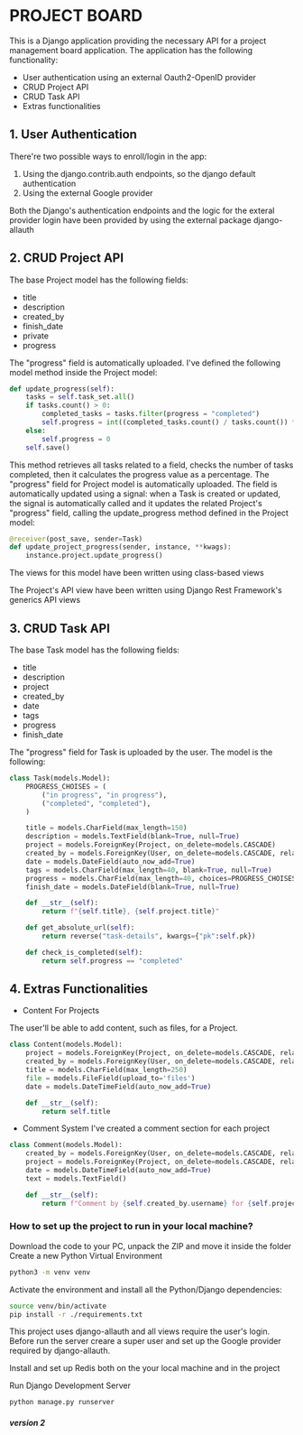 # PROJECT BOARD 

This is a Django application providing the necessary API for a project management board application. 
The application has the following functionality: 
- User authentication using an external Oauth2-OpenID provider 
- CRUD Project API 
- CRUD Task API 
- Extras functionalities

## 1. User Authentication 

There're two possible ways to enroll/login in the app: 
1. Using the django.contrib.auth endpoints, so the django default authentication
2. Using the external Google provider

Both the Django's authentication endpoints and the logic for the exteral provider login have been provided by using the external package django-allauth

## 2. CRUD Project API 

The base Project model has the following fields: 
- title 
- description 
- created_by 
- finish_date
- private
- progress 

The "progress" field is automatically uploaded. I've defined the following model method inside the Project model: 

```python
def update_progress(self):
    tasks = self.task_set.all()
    if tasks.count() > 0:
        completed_tasks = tasks.filter(progress = "completed")
        self.progress = int((completed_tasks.count() / tasks.count()) * 100 )
    else: 
        self.progress = 0 
    self.save()
```

This method retrieves all tasks related to a field, checks the number of tasks completed, then it calculates the progress value as a percentage. 
The "progress" field for Project model is automatically uploaded. 
The field is automatically updated using a signal: when a Task is created or updated, the signal is automatically called and it updates the related Project's "progress" field, calling the update_progress method defined in the Project model: 

```python
@receiver(post_save, sender=Task)
def update_project_progress(sender, instance, **kwags):
    instance.project.update_progress() 
```

The views for this model have been written using class-based views 

The Project's API view have been written using Django Rest Framework's generics API views 

## 3. CRUD Task API 

The base Task model has the following fields: 
- title 
- description
- project 
- created_by 
- date 
- tags 
- progress 
- finish_date 

The "progress" field for Task is uploaded by the user. 
The model is the following: 

```python
class Task(models.Model):
    PROGRESS_CHOISES = (
        ("in progress", "in progress"), 
        ("completed", "completed"), 
    )

    title = models.CharField(max_length=150)
    description = models.TextField(blank=True, null=True)
    project = models.ForeignKey(Project, on_delete=models.CASCADE)
    created_by = models.ForeignKey(User, on_delete=models.CASCADE, related_name="tasks")
    date = models.DateField(auto_now_add=True)
    tags = models.CharField(max_length=40, blank=True, null=True)
    progress = models.CharField(max_length=40, choices=PROGRESS_CHOISES, default="in progress", blank=True, null=True)
    finish_date = models.DateField(blank=True, null=True)

    def __str__(self):
        return f"{self.title}, {self.project.title}"

    def get_absolute_url(self):
        return reverse("task-details", kwargs={"pk":self.pk})

    def check_is_completed(self):
        return self.progress == "completed"
```

## 4. Extras Functionalities

- Content For Projects

The user'll be able to add content, such as files, for a Project. 

```python
class Content(models.Model):
    project = models.ForeignKey(Project, on_delete=models.CASCADE, related_name="project_contents")
    created_by = models.ForeignKey(User, on_delete=models.CASCADE, related_name="user_contents")
    title = models.CharField(max_length=250)
    file = models.FileField(upload_to='files')
    date = models.DateTimeField(auto_now_add=True)

    def __str__(self):
        return self.title  
```

- Comment System 
I've created a comment section for each project

```python
class Comment(models.Model):
    created_by = models.ForeignKey(User, on_delete=models.CASCADE, related_name="user_comments")
    project = models.ForeignKey(Project, on_delete=models.CASCADE, related_name="project_comments")
    date = models.DateTimeField(auto_now_add=True)
    text = models.TextField()

    def __str__(self):
        return f"Comment by {self.created_by.username} for {self.project.title}"
```


### How to set up the project to run in your local machine? 
Download the code to your PC, unpack the ZIP and move it inside the folder
Create a new Python Virtual Environment

```bash
python3 -m venv venv
```

Activate the environment and install all the Python/Django dependencies: 

```bash
source venv/bin/activate
pip install -r ./requirements.txt
```

This project uses django-allauth and all views require the user's login. Before run the server creare a super user and set up the Google provider required by django-allauth. 

Install and set up Redis both on the your local machine and in the project

Run Django Development Server 

```python
python manage.py runserver 
```



##### version 2
